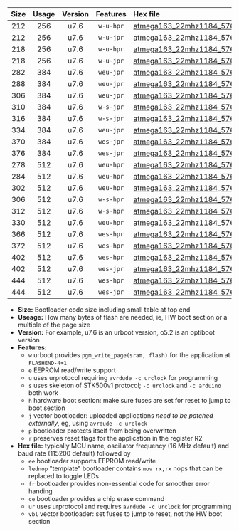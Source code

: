 |Size|Usage|Version|Features|Hex file|
|:-:|:-:|:-:|:-:|:--|
|212|256|u7.6|`w-u-hpr`|[atmega163_22mhz1184_57600bps_ur.hex](https://raw.githubusercontent.com/stefanrueger/urboot/main//atmega163_22mhz1184_57600bps_ur.hex)|
|212|256|u7.6|`w-u-jpr`|[atmega163_22mhz1184_57600bps_ur_vbl.hex](https://raw.githubusercontent.com/stefanrueger/urboot/main//atmega163_22mhz1184_57600bps_ur_vbl.hex)|
|218|256|u7.6|`w-u-hpr`|[atmega163_22mhz1184_57600bps_lednop_ur.hex](https://raw.githubusercontent.com/stefanrueger/urboot/main//atmega163_22mhz1184_57600bps_lednop_ur.hex)|
|218|256|u7.6|`w-u-jpr`|[atmega163_22mhz1184_57600bps_lednop_ur_vbl.hex](https://raw.githubusercontent.com/stefanrueger/urboot/main//atmega163_22mhz1184_57600bps_lednop_ur_vbl.hex)|
|282|384|u7.6|`weu-jpr`|[atmega163_22mhz1184_57600bps_ee_ur_vbl.hex](https://raw.githubusercontent.com/stefanrueger/urboot/main//atmega163_22mhz1184_57600bps_ee_ur_vbl.hex)|
|288|384|u7.6|`weu-jpr`|[atmega163_22mhz1184_57600bps_ee_lednop_ur_vbl.hex](https://raw.githubusercontent.com/stefanrueger/urboot/main//atmega163_22mhz1184_57600bps_ee_lednop_ur_vbl.hex)|
|306|384|u7.6|`weu-jpr`|[atmega163_22mhz1184_57600bps_ee_lednop_fr_ur_vbl.hex](https://raw.githubusercontent.com/stefanrueger/urboot/main//atmega163_22mhz1184_57600bps_ee_lednop_fr_ur_vbl.hex)|
|310|384|u7.6|`w-s-jpr`|[atmega163_22mhz1184_57600bps_vbl.hex](https://raw.githubusercontent.com/stefanrueger/urboot/main//atmega163_22mhz1184_57600bps_vbl.hex)|
|316|384|u7.6|`w-s-jpr`|[atmega163_22mhz1184_57600bps_lednop_vbl.hex](https://raw.githubusercontent.com/stefanrueger/urboot/main//atmega163_22mhz1184_57600bps_lednop_vbl.hex)|
|334|384|u7.6|`weu-jpr`|[atmega163_22mhz1184_57600bps_ee_lednop_fr_ce_ur_vbl.hex](https://raw.githubusercontent.com/stefanrueger/urboot/main//atmega163_22mhz1184_57600bps_ee_lednop_fr_ce_ur_vbl.hex)|
|370|384|u7.6|`wes-jpr`|[atmega163_22mhz1184_57600bps_ee_vbl.hex](https://raw.githubusercontent.com/stefanrueger/urboot/main//atmega163_22mhz1184_57600bps_ee_vbl.hex)|
|376|384|u7.6|`wes-jpr`|[atmega163_22mhz1184_57600bps_ee_lednop_vbl.hex](https://raw.githubusercontent.com/stefanrueger/urboot/main//atmega163_22mhz1184_57600bps_ee_lednop_vbl.hex)|
|278|512|u7.6|`weu-hpr`|[atmega163_22mhz1184_57600bps_ee_ur.hex](https://raw.githubusercontent.com/stefanrueger/urboot/main//atmega163_22mhz1184_57600bps_ee_ur.hex)|
|284|512|u7.6|`weu-hpr`|[atmega163_22mhz1184_57600bps_ee_lednop_ur.hex](https://raw.githubusercontent.com/stefanrueger/urboot/main//atmega163_22mhz1184_57600bps_ee_lednop_ur.hex)|
|302|512|u7.6|`weu-hpr`|[atmega163_22mhz1184_57600bps_ee_lednop_fr_ur.hex](https://raw.githubusercontent.com/stefanrueger/urboot/main//atmega163_22mhz1184_57600bps_ee_lednop_fr_ur.hex)|
|306|512|u7.6|`w-s-hpr`|[atmega163_22mhz1184_57600bps.hex](https://raw.githubusercontent.com/stefanrueger/urboot/main//atmega163_22mhz1184_57600bps.hex)|
|312|512|u7.6|`w-s-hpr`|[atmega163_22mhz1184_57600bps_lednop.hex](https://raw.githubusercontent.com/stefanrueger/urboot/main//atmega163_22mhz1184_57600bps_lednop.hex)|
|330|512|u7.6|`weu-hpr`|[atmega163_22mhz1184_57600bps_ee_lednop_fr_ce_ur.hex](https://raw.githubusercontent.com/stefanrueger/urboot/main//atmega163_22mhz1184_57600bps_ee_lednop_fr_ce_ur.hex)|
|366|512|u7.6|`wes-hpr`|[atmega163_22mhz1184_57600bps_ee.hex](https://raw.githubusercontent.com/stefanrueger/urboot/main//atmega163_22mhz1184_57600bps_ee.hex)|
|372|512|u7.6|`wes-hpr`|[atmega163_22mhz1184_57600bps_ee_lednop.hex](https://raw.githubusercontent.com/stefanrueger/urboot/main//atmega163_22mhz1184_57600bps_ee_lednop.hex)|
|402|512|u7.6|`wes-hpr`|[atmega163_22mhz1184_57600bps_ee_lednop_fr.hex](https://raw.githubusercontent.com/stefanrueger/urboot/main//atmega163_22mhz1184_57600bps_ee_lednop_fr.hex)|
|402|512|u7.6|`wes-jpr`|[atmega163_22mhz1184_57600bps_ee_lednop_fr_vbl.hex](https://raw.githubusercontent.com/stefanrueger/urboot/main//atmega163_22mhz1184_57600bps_ee_lednop_fr_vbl.hex)|
|444|512|u7.6|`wes-hpr`|[atmega163_22mhz1184_57600bps_ee_lednop_fr_ce.hex](https://raw.githubusercontent.com/stefanrueger/urboot/main//atmega163_22mhz1184_57600bps_ee_lednop_fr_ce.hex)|
|444|512|u7.6|`wes-jpr`|[atmega163_22mhz1184_57600bps_ee_lednop_fr_ce_vbl.hex](https://raw.githubusercontent.com/stefanrueger/urboot/main//atmega163_22mhz1184_57600bps_ee_lednop_fr_ce_vbl.hex)|

- **Size:** Bootloader code size including small table at top end
- **Useage:** How many bytes of flash are needed, ie, HW boot section or a multiple of the page size
- **Version:** For example, u7.6 is an urboot version, o5.2 is an optiboot version
- **Features:**
  + `w` urboot provides `pgm_write_page(sram, flash)` for the application at `FLASHEND-4+1`
  + `e` EEPROM read/write support
  + `u` uses urprotocol requiring `avrdude -c urclock` for programming
  + `s` uses skeleton of STK500v1 protocol; `-c urclock` and `-c arduino` both work
  + `h` hardware boot section: make sure fuses are set for reset to jump to boot section
  + `j` vector bootloader: uploaded applications *need to be patched externally*, eg, using `avrdude -c urclock`
  + `p` bootloader protects itself from being overwritten
  + `r` preserves reset flags for the application in the register R2
- **Hex file:** typically MCU name, oscillator frequency (16 MHz default) and baud rate (115200 default) followed by
  + `ee` bootloader supports EEPROM read/write
  + `lednop` "template" bootloader contains `mov rx,rx` nops that can be replaced to toggle LEDs
  + `fr` bootloader provides non-essential code for smoother error handing
  + `ce` bootloader provides a chip erase command
  + `ur` uses urprotocol and requires `avrdude -c urclock` for programming
  + `vbl` vector bootloader: set fuses to jump to reset, not the HW boot section
